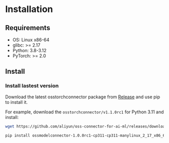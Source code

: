 # Installation

## Requirements

- OS: Linux x86-64
- glibc: >= 2.17
- Python: 3.8-3.12
- PyTorch: >= 2.0

## Install

### Install lastest version

Download the latest osstorchconnector package from [Release](https://github.com/aliyun/oss-connector-for-ai-ml/releases) and use pip to install it.

For example, download the `osstorchconnector/v1.1.0rc1` for Python 3.11 and install:

```bash
wget https://github.com/aliyun/oss-connector-for-ai-ml/releases/download/ossmodelconnector%2Fv1.0.0rc1/ossmodelconnector-1.0.0rc1-cp311-cp311-manylinux_2_17_x86_64.manylinux2014_x86_64.whl

pip install ossmodelconnector-1.0.0rc1-cp311-cp311-manylinux_2_17_x86_64.manylinux2014_x86_64.whl
```
